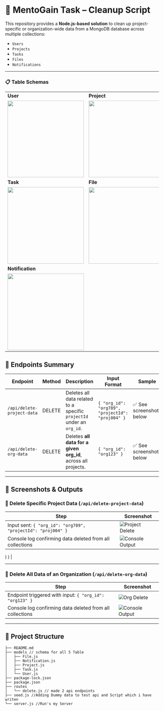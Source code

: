 # 🚀 MentoGain Task – Cleanup Script


This repository provides a **Node.js-based solution** to clean up project-specific or organization-wide data from a MongoDB database across multiple collections:

- `Users`
- `Projects`
- `Tasks`
- `Files`
- `Notifications`

---
<h3>📋 Table Schemas</h3>

<table>
  <tr>
    <td><strong>User</strong></td>
    <td><strong>Project</strong></td>
  </tr>
  <tr>
    <td><img src="https://github.com/user-attachments/assets/63ef60f9-0d7d-443f-94b3-d149458b7011" width="250"/></td>
    <td><img src="https://github.com/user-attachments/assets/fd2b4d97-6cd7-4714-afaf-4f0a3a6ff9f1" width="250"/></td>
  </tr>
  <tr>
    <td><strong>Task</strong></td>
    <td><strong>File</strong></td>
  </tr>
  <tr>
    <td><img src="https://github.com/user-attachments/assets/fc51a8c9-751b-4a2c-8603-fa99a8d003e3" width="250"/></td>
    <td><img src="https://github.com/user-attachments/assets/e030f541-2ecd-49af-baf7-3843009a3f8b" width="250"/></td>
  </tr>
  <tr>
    <td><strong>Notification</strong></td>
    <td></td>
  </tr>
  <tr>
    <td><img src="https://github.com/user-attachments/assets/9de2fa4e-91c6-4800-88ed-c58883da4f35
" width="250"/></td>
    <td></td>
  </tr>
</table>


## 🔗 Endpoints Summary

| Endpoint | Method | Description | Input Format | Sample |
|---------|--------|-------------|--------------|--------|
| `/api/delete-project-data` | DELETE | Deletes all data related to a specific `projectId` under an `org_id`. | `{ "org_id": "org789", "projectId": "proj004" }` | ✅ See screenshots below |
| `/api/delete-org-data` | DELETE | Deletes **all data for a given org_id**, across all projects. | `{ "org_id": "org123" }` | ✅ See screenshots below |

---

## 🧪 Screenshots & Outputs

### 📌 Delete Specific Project Data (`/api/delete-project-data`)
| Step | Screenshot |
|------|------------|
| Input sent: `{ "org_id": "org789", "projectId": "proj004" }` | ![Project Delete](https://github.com/user-attachments/assets/870116c7-460e-4424-a468-5de775dfc74c) |
| Console log confirming data deleted from all collections | ![Console Output](https://github.com/user-attachments/assets/b522b573-1693-423d-9e26-85cff7a2bcb2)
)
) |


---

### 📌 Delete All Data of an Organization (`/api/delete-org-data`)
| Step | Screenshot |
|------|------------|
| Endpoint triggered with input: `{ "org_id": "org123" }` | ![Org Delete](https://github.com/user-attachments/assets/2d75e0fd-dffe-4983-9ad2-2baa3aff0260) |
| Console log confirming data deleted from all collections | ![Console Output](https://github.com/user-attachments/assets/612242ae-c8f4-4b32-95b2-a4dd1383ce44)
---

## 📂 **Project Structure**
```
├── README.md
├── models // schema for all 5 Table
│   ├── File.js
│   ├── Notification.js
│   ├── Project.js
│   ├── Task.js
│   └── User.js
├── package-lock.json
├── package.json
├── routes
│   └── delete.js // made 2 api endpoints
├── seed.js //Adding Dummy data to test api and Script which i have writen
└── server.js //Run's my Server

```

